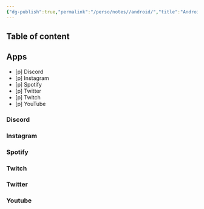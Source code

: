 ```yaml
---
{"dg-publish":true,"permalink":"/perso/notes//android/","title":"Android"}
---
```



## Table of content


## Apps
- [p] Discord
- [p] Instagram
- [p] Spotify
- [p] Twitter
- [p] Twitch
- [p] YouTube


### Discord

### Instagram

### Spotify

### Twitch

### Twitter

### Youtube





###